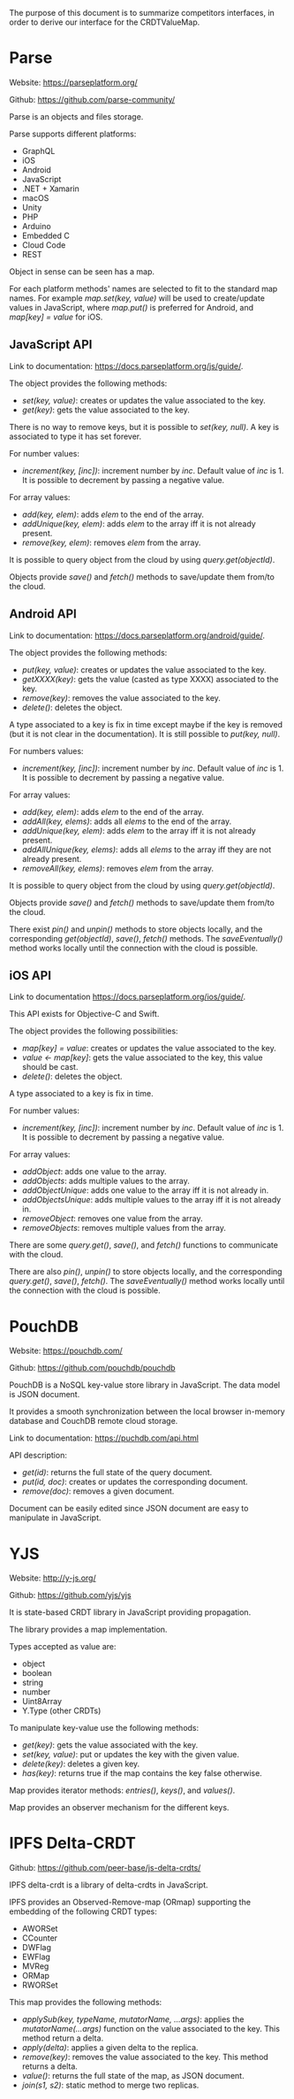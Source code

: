 The purpose of this document is to summarize competitors interfaces, in order to derive our
interface for the CRDTValueMap.


# Parse

Website: <https://parseplatform.org/>

Github: <https://github.com/parse-community/>

Parse is an objects and files storage.

Parse supports different platforms:
* GraphQL
* iOS
* Android
* JavaScript
* .NET + Xamarin
* macOS
* Unity
* PHP
* Arduino
* Embedded C
* Cloud Code
* REST

Object in sense can be seen has a map.

For each platform methods' names are selected to fit to the standard map names. For example
_map.set(key, value)_ will be used to create/update values in JavaScript, where _map.put()_ is
preferred for Android, and _map[key] = value_ for iOS.


## JavaScript API

Link to documentation: <https://docs.parseplatform.org/js/guide/>.

The object provides the following methods:
* _set(key, value)_: creates or updates the value associated to the key.
* _get(key)_: gets the value associated to the key.

There is no way to remove keys, but it is possible to _set(key, null)_.
A key is associated to type it has set forever.

For number values:
* _increment(key, [inc])_: increment number by _inc_. Default value of _inc_ is 1. It is possible to
decrement by passing a negative value.

For array values:
* _add(key, elem)_: adds _elem_ to the end of the array.
* _addUnique(key, elem)_: adds _elem_ to the array iff it is not already present.
* _remove(key, elem)_: removes _elem_ from the array.

It is possible to query object from the cloud by using _query.get(objectId)_.

Objects provide _save()_ and _fetch()_ methods to save/update them from/to the cloud.

## Android API

Link to documentation: <https://docs.parseplatform.org/android/guide/>.

The object provides the following methods:
* _put(key, value)_: creates or updates the value associated to the key.
* _getXXXX(key)_: gets the value (casted as type XXXX) associated to the key.
* _remove(key)_: removes the value associated to the key.
* _delete()_: deletes the object.

A type associated to a key is fix in time except maybe if the key is removed (but it is not clear in
the documentation). It is still possible to _put(key, null)_.

For numbers values:
* _increment(key, [inc])_: increment number by _inc_. Default value of _inc_ is 1. It is possible to
decrement by passing a negative value.

For array values:
* _add(key, elem)_: adds _elem_ to the end of the array.
* _addAll(key, elems)_: adds all _elems_ to the end of the array.
* _addUnique(key, elem)_: adds _elem_ to the array iff it is not already present.
* _addAllUnique(key, elems)_: adds all _elems_ to the array iff they are not already present.
* _removeAll(key, elems)_: removes _elem_ from the array.

It is possible to query object from the cloud by using _query.get(objectId)_.

Objects provide _save()_ and _fetch()_ methods to save/update them from/to the cloud.

There exist _pin()_ and _unpin()_ methods to store objects locally, and the corresponding
_get(objectId)_, _save()_, _fetch()_ methods. The _saveEventually()_ method works locally until the
connection with the cloud is possible.


## iOS API

Link to documentation <https://docs.parseplatform.org/ios/guide/>.

This API exists for Objective-C and Swift.

The object provides the following possibilities:
* _map[key] = value_: creates or updates the value associated to the key.
* _value <- map[key]_: gets the value associated to the key, this value should be cast.
* _delete()_: deletes the object.

A type associated to a key is fix in time.

For number values:
* _increment(key, [inc])_: increment number by _inc_. Default value of _inc_ is 1. It is possible to
decrement by passing a negative value.

For array values:
* _addObject_: adds one value to the array.
* _addObjects_: adds multiple values to the array.
* _addObjectUnique_: adds one value to the array iff it is not already in.
* _addObjectsUnique_: adds multiple values to the array iff it is not already in.
* _removeObject_: removes one value from the array.
* _removeObjects_: removes multiple values from the array.

There are some _query.get()_, _save()_, and _fetch()_ functions to communicate with the cloud.

There are also _pin()_, _unpin()_ to store objects locally, and the corresponding _query.get()_,
_save()_, _fetch()_. The _saveEventually()_ method works locally until the connection with the cloud
is possible.


# PouchDB

Website: <https://pouchdb.com/>

Github: <https://github.com/pouchdb/pouchdb>

PouchDB is a NoSQL key-value store library in JavaScript. The data model is JSON document.

It provides a smooth synchronization between the local browser in-memory database and CouchDB remote
cloud storage.

Link to documentation: <https://puchdb.com/api.html>

API description:
* _get(id)_: returns the full state of the query document.
* _put(id, doc)_: creates or updates the corresponding document.
* _remove(doc)_: removes a given document.

Document can be easily edited since JSON document are easy to manipulate in JavaScript.


# YJS

Website: <http://y-js.org/>

Github: <https://github.com/yjs/yjs>

It is state-based CRDT library in JavaScript providing propagation.

The library provides a map implementation.

Types accepted as value are:
* object
* boolean
* string
* number
* Uint8Array
* Y.Type (other CRDTs)

To manipulate key-value use the following methods:
* _get(key)_: gets the value associated with the key.
* _set(key, value)_: put or updates the key with the given value.
* _delete(key)_: deletes a given key.
* _has(key)_: returns true if the map contains the key false otherwise.

Map provides iterator methods: _entries()_, _keys()_, and _values()_.

Map provides an observer mechanism for the different keys.


# IPFS Delta-CRDT

Github: <https://github.com/peer-base/js-delta-crdts/>

IPFS delta-crdt is a library of delta-crdts in JavaScript.

IPFS provides an Observed-Remove-map (ORmap) supporting the embedding of the following CRDT types:
* AWORSet
* CCounter
* DWFlag
* EWFlag
* MVReg
* ORMap
* RWORSet

This map provides the following methods:
* _applySub(key, typeName, mutatorName, ...args)_: applies the _mutatorName(...args)_
function on the value associated to the key. This method return a delta.
* _apply(delta)_: applies a given delta to the replica.
* _remove(key)_: removes the value associated to the key. This method returns a delta.
* _value()_: returns the full state of the map, as JSON document.
* _join(s1, s2)_: static method to merge two replicas.
